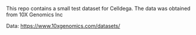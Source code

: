 This repo contains a small test dataset for Celldega. The data was obtained from 10X Genomics Inc 

Data: https://www.10xgenomics.com/datasets/
